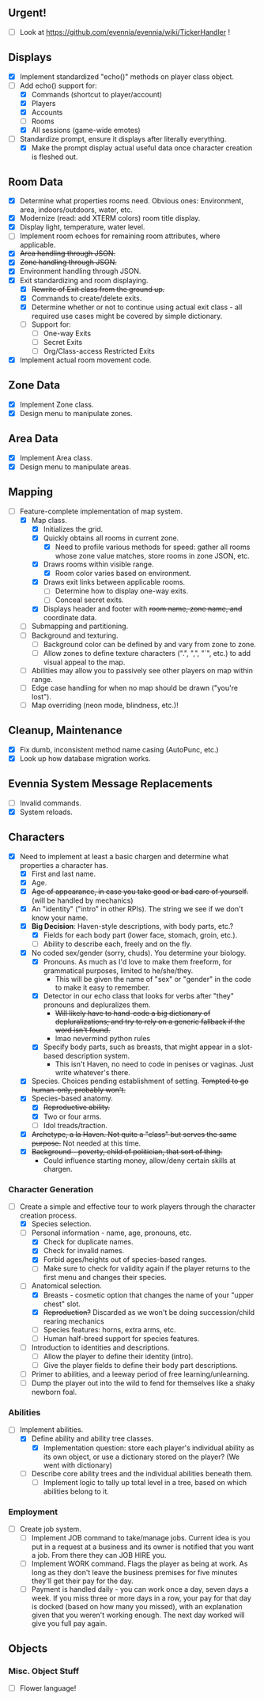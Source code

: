 ## Urgent!
- [ ] Look at https://github.com/evennia/evennia/wiki/TickerHandler !

## Displays
- [x] Implement standardized "echo()" methods on player class object.
- [ ] Add echo() support for:
   - [x] Commands (shortcut to player/account)
   - [x] Players
   - [x] Accounts
   - [ ] Rooms
   - [x] All sessions (game-wide emotes)
- [ ] Standardize prompt, ensure it displays after literally everything.
   - [x] Make the prompt display actual useful data once character creation is fleshed out.

## Room Data
- [x] Determine what properties rooms need. Obvious ones: Environment, area, indoors/outdoors, water, etc.
- [x] Modernize (read: add XTERM colors) room title display.
- [x] Display light, temperature, water level.
- [ ] Implement room echoes for remaining room attributes, where applicable.
- [x] ~~Area handling through JSON.~~
- [x] ~~Zone handling through JSON.~~
- [x] Environment handling through JSON.
- [x] Exit standardizing and room displaying.
   - [x] ~~Rewrite of Exit class from the ground up.~~
   - [x] Commands to create/delete exits.
   - [x] Determine whether or not to continue using actual exit class - all required use cases might be covered by simple dictionary.
   - [ ] Support for:
      - [ ] One-way Exits
      - [ ] Secret Exits
      - [ ] Org/Class-access Restricted Exits
- [x] Implement actual room movement code.

## Zone Data
- [x] Implement Zone class.
- [x] Design menu to manipulate zones.

## Area Data
- [x] Implement Area class.
- [x] Design menu to manipulate areas.

## Mapping
- [ ] Feature-complete implementation of map system.
   - [x] Map class.
      - [x] Initializes the grid.
      - [x] Quickly obtains all rooms in current zone.
         - [x] Need to profile various methods for speed: gather all rooms whose zone value matches, store rooms in zone JSON, etc.
      - [x] Draws rooms within visible range.
         - [x] Room color varies based on environment.
      - [x] Draws exit links between applicable rooms.
         - [ ] Determine how to display one-way exits.
         - [ ] Conceal secret exits.
      - [x] Displays header and footer with ~~room name, zone name, and~~ coordinate data.
   - [ ] Submapping and partitioning.
   - [ ] Background and texturing.
      - [ ] Background color can be defined by and vary from zone to zone.
      - [ ] Allow zones to define texture characters (".", ",", "`", etc.) to add visual appeal to the map.
   - [ ] Abilities may allow you to passively see other players on map within range.
   - [ ] Edge case handling for when no map should be drawn ("you're lost").
   - [ ] Map overriding (neon mode, blindness, etc.)!

## Cleanup, Maintenance
- [x] Fix dumb, inconsistent method name casing (AutoPunc, etc.)
- [x] Look up how database migration works.

## Evennia System Message Replacements
- [ ] Invalid commands.
- [x] System reloads.

## Characters

- [x] Need to implement at least a basic chargen and determine what properties a character has.
   - [x] First and last name.
   - [x] Age.
   - [x] ~~Age of appearance, in case you take good or bad care of yourself.~~ (will be handled by mechanics)
   - [x] An "identity" ("intro" in other RPIs). The string we see if we don't know your name.
   - [x] **Big Decision**: Haven-style descriptions, with body parts, etc.?
      - [x] Fields for each body part (lower face, stomach, groin, etc.).
      - [ ] Ability to describe each, freely and on the fly.
   - [x] No coded sex/gender (sorry, chuds). You determine your biology.
      - [x] Pronouns. As much as I'd love to make them freeform, for grammatical purposes, limited to he/she/they.
         * This will be given the name of "sex" or "gender" in the code to make it easy to remember.
      - [x] Detector in our echo class that looks for verbs after "they" pronouns and depluralizes them.
         * ~~Will likely have to hand-code a big dictionary of depluralizations; and try to rely on a generic fallback if the word isn't found.~~
         * lmao nevermind python rules
      - [x] Specify body parts, such as breasts, that might appear in a slot-based description system.
         * This isn't Haven, no need to code in penises or vaginas. Just write whatever's there.
   - [x] Species. Choices pending establishment of setting. ~~Tempted to go human-only, probably won't.~~
   - [x] Species-based anatomy.
      - [x] ~~Reproductive ability.~~
      - [x] Two or four arms.
      - [ ] Idol treads/traction.
   - [x] ~~Archetype, a la Haven. Not quite a "class" but serves the same purpose.~~ Not needed at this time.
   - [x] ~~Background - poverty, child of politician, that sort of thing.~~
      * Could influence starting money, allow/deny certain skills at chargen.

### Character Generation
- [ ] Create a simple and effective tour to work players through the character creation process.
   - [x] Species selection.
   - [ ] Personal information - name, age, pronouns, etc.
      - [x] Check for duplicate names.
      - [x] Check for invalid names.
      - [x] Forbid ages/heights out of species-based ranges.
      - [ ] Make sure to check for validity again if the player returns to the first menu and changes their species.
   - [ ] Anatomical selection.
      - [x] Breasts - cosmetic option that changes the name of your "upper chest" slot.
      - [x] ~~Reproduction?~~ Discarded as we won't be doing succession/child rearing mechanics
      - [ ] Species features: horns, extra arms, etc.
      - [ ] Human half-breed support for species features.
   - [ ] Introduction to identities and descriptions.
      - [ ] Allow the player to define their identity (intro).
      - [ ] Give the player fields to define their body part descriptions.
   - [ ] Primer to abilities, and a leeway period of free learning/unlearning.
   - [ ] Dump the player out into the wild to fend for themselves like a shaky newborn foal.

### Abilities

- [ ] Implement abilities.
   - [x] Define ability and ability tree classes.
      - [x] Implementation question: store each player's individual ability as its own object, or use a dictionary stored on the player? (We went with dictionary)
   - [ ] Describe core ability trees and the individual abilities beneath them.
      - [ ] Implement logic to tally up total level in a tree, based on which abilities belong to it.

### Employment

- [ ] Create job system.
   - [ ] Implement JOB command to take/manage jobs. Current idea is you put in a request at a business and its owner is notified that you want a job. From there they can JOB HIRE you.
   - [ ] Implement WORK command. Flags the player as being at work. As long as they don't leave the business premises for five minutes they'll get their pay for the day.
   - [ ] Payment is handled daily - you can work once a day, seven days a week. If you miss three or more days in a row, your pay for that day is docked (based on how many you missed), with an explanation given that you weren't working enough. The next day worked will give you full pay again.

## Objects

### Misc. Object Stuff
- [ ] Flower language!